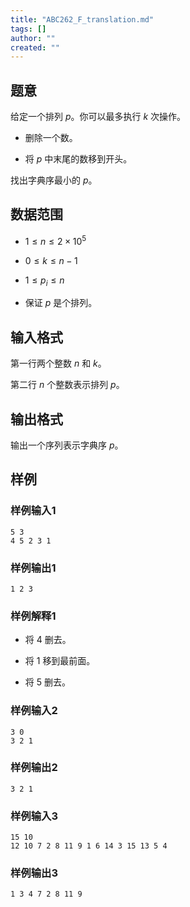 ```yaml
---
title: "ABC262_F_translation.md"
tags: []
author: ""
created: ""
---
```


## 题意

给定一个排列 $p$。你可以最多执行 $k$ 次操作。

- 删除一个数。

- 将 $p$ 中末尾的数移到开头。

找出字典序最小的 $p$。

## 数据范围

- $1 \leq n \leq 2 \times 10^5$

- $0 \leq k \leq n-1$

- $1 \leq p_i \leq n$

- 保证 $p$ 是个排列。

## 输入格式

第一行两个整数 $n$ 和 $k$。

第二行 $n$ 个整数表示排列 $p$。

## 输出格式

输出一个序列表示字典序 $p$。

## 样例

### 样例输入1

```
5 3
4 5 2 3 1
```

### 样例输出1

```
1 2 3
```

### 样例解释1

- 将 $4$ 删去。

- 将 $1$ 移到最前面。

- 将 $5$ 删去。

### 样例输入2

```
3 0
3 2 1
```

### 样例输出2

```
3 2 1
```



### 样例输入3

```
15 10
12 10 7 2 8 11 9 1 6 14 3 15 13 5 4
```

### 样例输出3

```
1 3 4 7 2 8 11 9
```



